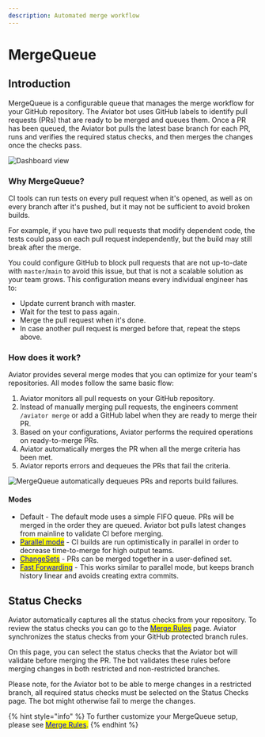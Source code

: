 ```yaml
---
description: Automated merge workflow
---
```


# MergeQueue

## Introduction <a href="#introduction" id="introduction"></a>

MergeQueue is a configurable queue that manages the merge workflow for your GitHub repository. The Aviator bot uses GitHub labels to identify pull requests (PRs) that are ready to be merged and queues them. Once a PR has been queued, the Aviator bot pulls the latest base branch for each PR, runs and verifies the required status checks, and then merges the changes once the checks pass.&#x20;

![Dashboard view](<../.gitbook/assets/Screen Shot 2022-05-17 at 9.56.31 PM.png>)

### **Why MergeQueue?**

CI tools can run tests on every pull request when it's opened, as well as on every branch after it's pushed, but it may not be sufficient to avoid broken builds.

For example, if you have two pull requests that modify dependent code, the tests could pass on each pull request independently, but the build may still break after the merge.

You could configure GitHub to block pull requests that are not up-to-date with `master`/`main` to avoid this issue, but that is not a scalable solution as your team grows. This configuration means every individual engineer has to:

* Update current branch with master.
* Wait for the test to pass again.
* Merge the pull request when it's done.
* In case another pull request is merged before that, repeat the steps above.

### How does it work?

Aviator provides several merge modes that you can optimize for your team's repositories. All modes follow the same basic flow:

1. Aviator monitors all pull requests on your GitHub repository.
2. Instead of manually merging pull requests, the engineers comment `/aviator merge` or add a GitHub label when they are ready to merge their PR.
3. Based on your configurations, Aviator performs the required operations on ready-to-merge PRs.
4. Aviator automatically merges the PR when all the merge criteria has been met.
5. Aviator reports errors and dequeues the PRs that fail the criteria.

![MergeQueue automatically dequeues PRs and reports build failures.](<../.gitbook/assets/Screen Shot 2022-05-23 at 5.33.58 PM.png>)

#### Modes

* Default - The default mode uses a simple FIFO queue. PRs will be merged in the order they are queued. Aviator bot pulls latest changes from mainline to validate CI before merging.
* [<mark style="color:blue;">Parallel mode</mark>](../how-to-guides/parallel-mode/) <mark style="color:blue;"></mark> - CI builds are run optimistically in parallel in order to decrease time-to-merge for high output teams.
* <mark style="color:blue;"></mark>[<mark style="color:blue;">ChangeSets</mark>](changesets/) - PRs can be merged together in a user-defined set.
* [<mark style="color:blue;">Fast Forwarding</mark>](../how-to-guides/fast-forwarding.md) - This works similar to parallel mode, but keeps branch history linear and avoids creating extra commits.

## Status Checks

Aviator automatically captures all the status checks from your repository. To review the status checks you can go to the [<mark style="color:blue;">Merge Rules</mark>](../reference/simple-merge-rules.md) page. Aviator synchronizes the status checks from your GitHub protected branch rules.

On this page, you can select the status checks that the Aviator bot will validate before merging the PR. The bot validates these rules before merging changes in both restricted and non-restricted branches.&#x20;

Please note, for the Aviator bot to be able to merge changes in a restricted branch, all required status checks must be selected on the Status Checks page. The bot might otherwise fail to merge the changes.

{% hint style="info" %}
To further customize your MergeQueue setup, please see [<mark style="color:blue;">Merge Rules</mark>](../reference/simple-merge-rules.md)<mark style="color:blue;">.</mark>
{% endhint %}
